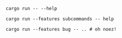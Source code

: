 `cargo run -- --help`

`cargo run --features subcommands -- help`

`cargo run --features bug -- .. # oh noez!`